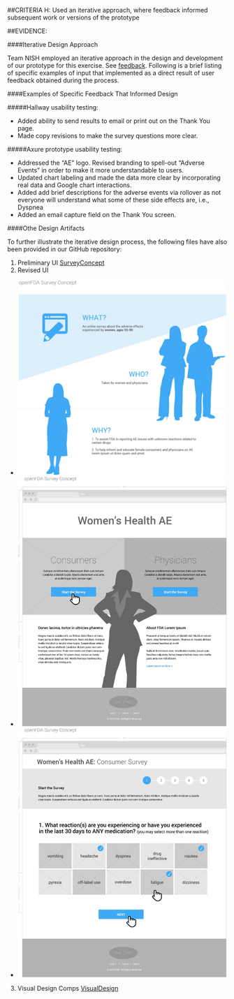 ##CRITERIA H:
Used an iterative approach, where feedback informed subsequent work or versions of the prototype

##EVIDENCE:

####Iterative Design Approach

Team NISH employed an iterative approach in the design and development of our prototype for this exercise.  See [feedback](https://github.com/NishConsulting/ADS-I-BPA-Design-Prototype/blob/master/Feedback/UI%20changes.md). Following is a brief listing of specific examples of input that implemented as a direct result of user feedback obtained during the process.

####Examples of Specific Feedback That Informed Design

#####Hallway usability testing:

- Added ability to send results to email or print out on the Thank You page.
- Made copy revisions to make the survey questions more clear.  

#####Axure prototype usability testing:

- Addressed the “AE” logo.  Revised branding to spell-out “Adverse Events” in order to make it more understandable to users. 
- Updated chart labeling and made the data more clear by incorporating real data and Google chart interactions. 
- Added add brief descriptions for the adverse events via rollover as not everyone will understand what some of these side        effects are, i.e., Dyspnea
- Added an email capture field on the Thank You screen.

####Othe Design Artifacts

To further illustrate the iterative design process, the following files have also been provided in our GitHub repository:

1) Preliminary UI      [SurveyConcept](https://github.com/NishConsulting/ADS-I-BPA-Design-Prototype/blob/master/Pictures/%238%20SurveyConceptFig.png)
2) Revised UI          
- ![SurveyWireframes 1](https://github.com/NishConsulting/ADS-I-BPA-Design-Prototype/blob/master/Wireframes/Criteria_8_SurveyWireframes_Nish-1.jpg)
- ![SurveyWireframes 2](https://github.com/NishConsulting/ADS-I-BPA-Design-Prototype/blob/master/Wireframes/Criteria_8_SurveyWireframes_Nish-2.jpg)
- ![SurveyWireframes 3](https://github.com/NishConsulting/ADS-I-BPA-Design-Prototype/blob/master/Wireframes/Criteria_8_SurveyWireframes_Nish-3.jpg)
3) Visual Design Comps [VisualDesign](https://github.com/NishConsulting/ADS-I-BPA-Design-Prototype/blob/master/Pictures/%238%20VisualDesignFig.png)


